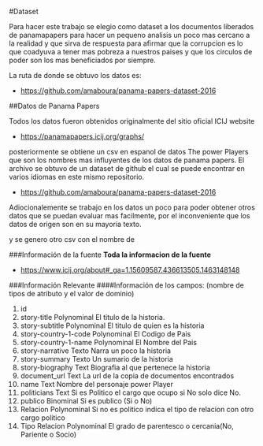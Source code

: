 #Dataset

Para hacer este trabajo se elegio como dataset a los documentos liberados de panamapapers para hacer un pequeno analisis un poco mas cercano a la realidad y que sirva de respuesta para afirmar que la corrupcion es lo que coadyuva a tener mas pobreza a nuestros paises y que los circulos de poder son los mas beneficiados por siempre.

La ruta de donde se obtuvo los datos es: 

- https://github.com/amaboura/panama-papers-dataset-2016

##Datos de Panama Papers

Todos los datos fueron obtenidos originalmente del sitio oficial ICIJ website 
 - https://panamapapers.icij.org/graphs/

posteriormente se obtiene un csv en espanol de datos The power Players que son los nombres mas influyentes de los datos de panama papers.
El archivo se obtuvo de un dataset de github el cual se puede encontrar en varios idiomas en este mismo repositorio.

- https://github.com/amaboura/panama-papers-dataset-2016

Adiocionalemente se trabajo en los datos un poco para poder obtener otros datos que se puedan evaluar mas facilmente, por el inconveniente que los datos
de origen son en su mayoria texto.

y se genero otro csv con el nombre de 

###Información de la fuente
 **Toda la informacion de la fuente**
- https://www.icij.org/about#_ga=1.15609587.436613505.1463148148

###Información Relevante
####Información de los campos: (nombre de tipos de atributo y el valor de dominio)

1. id
2. story-title 				Polynominal El titulo de la historia.
3. story-subtitle 			Polynominal El titulo de quien es la historia
4. story-country-1-code			Polynominal El Codigo de Pais
5. story-country-1-name			Polynominal El Nombre del Pais	
6. story-narrative			Texto Narra un poco la historia
7. story-summary 			Texto Un sumario de la historia
8. story-biography			Text Biografia al que pertenece la historia
9. document_url				Text La url de la copia de documentos encontrados
10. name				Text Nombre del personaje power Player
11. politicians				Text Si es Politico el cargo que ocupo si No solo dice No.
12. publico				Binominal Si es publico (Si o No)
13. Relacion				Polynominal Si no es politico indica el tipo de relacion con otro cargo politico
14. Tipo Relacion			Polynominal El grado de parentesco o cercania(No, Pariente o Socio)


